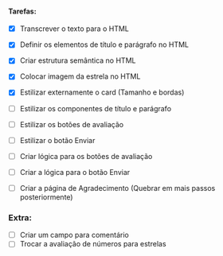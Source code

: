 #### Tarefas:

- [x] Transcrever o texto para o HTML
- [x] Definir os elementos de título e parágrafo no HTML
- [x] Criar estrutura semântica no HTML
- [x] Colocar imagem da estrela no HTML
- [x] Estilizar externamente o card (Tamanho e bordas)
- [ ] Estilizar os componentes de título e parágrafo
- [ ] Estilizar os botões de avaliação
- [ ] Estilizar o botão Enviar
- [ ] Criar lógica para os botões de avaliação
- [ ] Criar a lógica para o botão Enviar
- [ ] Criar a página de Agradecimento (Quebrar em mais passos posteriormente)


### Extra:

- [ ] Criar um campo para comentário
- [ ] Trocar a avaliação de números para estrelas
